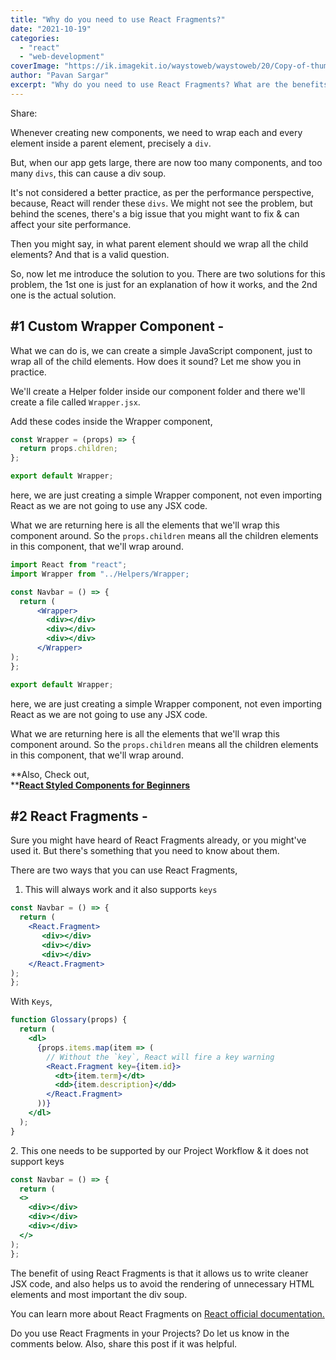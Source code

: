```yaml
---
title: "Why do you need to use React Fragments?"
date: "2021-10-19"
categories: 
  - "react"
  - "web-development"
coverImage: "https://ik.imagekit.io/waystoweb/waystoweb/20/Copy-of-thumbnail-1.jpg?updatedAt=1682356741746"
author: "Pavan Sargar"
excerpt: "Why do you need to use React Fragments? What are the benefits of using fragments over divs? & Why not to use HTML elements?"
---
```


Share:

Whenever creating new components, we need to wrap each and every element inside a parent element, precisely a `div`.

But, when our app gets large, there are now too many components, and too many `divs`, this can cause a div soup.

It's not considered a better practice, as per the performance perspective, because, React will render these `divs`. We might not see the problem, but behind the scenes, there's a big issue that you might want to fix & can affect your site performance.

Then you might say, in what parent element should we wrap all the child elements? And that is a valid question.

So, now let me introduce the solution to you. There are two solutions for this problem, the 1st one is just for an explanation of how it works, and the 2nd one is the actual solution.

## #1 Custom Wrapper Component -

What we can do is, we can create a simple JavaScript component, just to wrap all of the child elements. How does it sound? Let me show you in practice.

We'll create a Helper folder inside our component folder and there we'll create a file called `Wrapper.jsx`.

Add these codes inside the Wrapper component,

```javascript
const Wrapper = (props) => {
  return props.children;
};

export default Wrapper;
```

here, we are just creating a simple Wrapper component, not even importing React as we are not going to use any JSX code.

What we are returning here is all the elements that we'll wrap this component around. So the `props.children` means all the children elements in this component, that we'll wrap around.

```jsx
import React from "react";
import Wrapper from "../Helpers/Wrapper;

const Navbar = () => {
  return (
      <Wrapper>
		<div></div>
		<div></div>
		<div></div>
      </Wrapper>
);
};

export default Wrapper;
```

here, we are just creating a simple Wrapper component, not even importing React as we are not going to use any JSX code.

What we are returning here is all the elements that we'll wrap this component around. So the `props.children` means all the children elements in this component, that we'll wrap around.

**Also, Check out,  
**[**React Styled Components for Beginners**](https://waystoweb.com/react-styled-components-beginners-guide/)

## #2 React Fragments -

Sure you might have heard of React Fragments already, or you might've used it. But there's something that you need to know about them.

There are two ways that you can use React Fragments,

1. This will always work and it also supports `keys`

```jsx
const Navbar = () => {
  return (
    <React.Fragment>
	   <div></div>
	   <div></div>
	   <div></div>
    </React.Fragment>
);
};
```

With `Keys`,

```jsx
function Glossary(props) {
  return (
    <dl>
      {props.items.map(item => (
        // Without the `key`, React will fire a key warning
        <React.Fragment key={item.id}>
          <dt>{item.term}</dt>
          <dd>{item.description}</dd>
        </React.Fragment>
      ))}
    </dl>
  );
}
```

2\. This one needs to be supported by our Project Workflow & it does not support keys

```jsx
const Navbar = () => {
  return (
  <>
	<div></div>
	<div></div>
	<div></div>
  </>
);
};
```

The benefit of using React Fragments is that it allows us to write cleaner JSX code, and also helps us to avoid the rendering of unnecessary HTML elements and most important the div soup.

You can learn more about React Fragments on [React official documentation.](https://reactjs.org/docs/fragments.html)

Do you use React Fragments in your Projects? Do let us know in the comments below. Also, share this post if it was helpful.